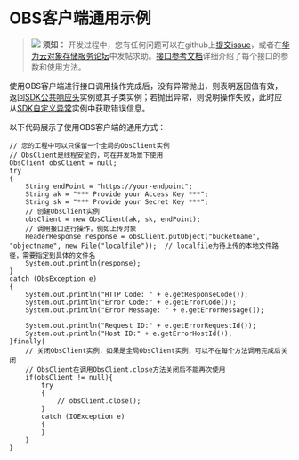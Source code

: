 # OBS客户端通用示例<a name="obs_21_0113"></a>

>![](public_sys-resources/icon-notice.gif) **须知：** 
>开发过程中，您有任何问题可以在github上[提交issue](https://github.com/huaweicloud/huaweicloud-sdk-java-obs/issues)，或者在[华为云对象存储服务论坛](https://bbs.huaweicloud.com/forum/forum-620-1.html)中发帖求助。[接口参考文档](https://obssdk.obs.cn-north-1.myhuaweicloud.com/apidoc/cn/java/index.html)详细介绍了每个接口的参数和使用方法。

使用OBS客户端进行接口调用操作完成后，没有异常抛出，则表明返回值有效，返回[SDK公共响应头](SDK公共响应头.md)实例或其子类实例；若抛出异常，则说明操作失败，此时应从[SDK自定义异常](SDK自定义异常.md)实例中获取错误信息。

以下代码展示了使用OBS客户端的通用方式：

```
// 您的工程中可以只保留一个全局的ObsClient实例
// ObsClient是线程安全的，可在并发场景下使用
ObsClient obsClient = null; 
try
{
    String endPoint = "https://your-endpoint";
    String ak = "*** Provide your Access Key ***";
    String sk = "*** Provide your Secret Key ***";
    // 创建ObsClient实例
    obsClient = new ObsClient(ak, sk, endPoint);
    // 调用接口进行操作，例如上传对象
    HeaderResponse response = obsClient.putObject("bucketname", "objectname", new File("localfile"));  // localfile为待上传的本地文件路径，需要指定到具体的文件名
    System.out.println(response);
}
catch (ObsException e)
{
    System.out.println("HTTP Code: " + e.getResponseCode());
    System.out.println("Error Code:" + e.getErrorCode());
    System.out.println("Error Message: " + e.getErrorMessage());
    
    System.out.println("Request ID:" + e.getErrorRequestId());
    System.out.println("Host ID:" + e.getErrorHostId());
}finally{
    // 关闭ObsClient实例，如果是全局ObsClient实例，可以不在每个方法调用完成后关闭
    // ObsClient在调用ObsClient.close方法关闭后不能再次使用
    if(obsClient != null){
        try
        {
            // obsClient.close();
        }
        catch (IOException e)
        {
        }
    }
}
```

